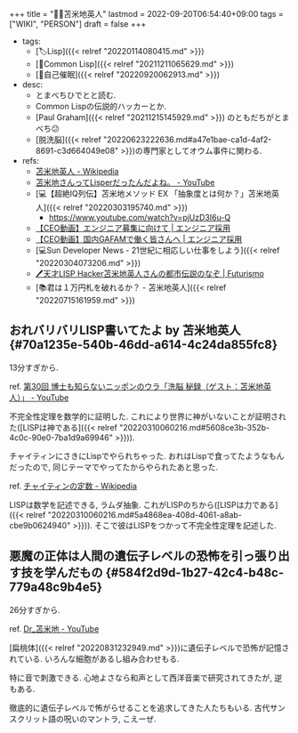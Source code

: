 +++
title = "🤵🏽苫米地英人"
lastmod = 2022-09-20T06:54:40+09:00
tags = ["WIKI", "PERSON"]
draft = false
+++

-   tags:
    -   [🏷Lisp]({{< relref "20220114080415.md" >}})
    -   [📝Common Lisp]({{< relref "20211211065629.md" >}})
    -   [📝自己催眠]({{< relref "20220920062913.md" >}})
-   desc:
    -   とまべちひでとと読む.
    -   Common Lispの伝説的ハッカーとか.
    -   [Paul Graham]({{< relref "20211215145929.md" >}}) のともだちがとまべち😕
    -   [脱洗脳]({{< relref "20220623222636.md#a47e1bae-ca1d-4af2-8691-c3d664049e08" >}})の専門家としてオウム事件に関わる.
-   refs:
    -   [苫米地英人 - Wikipedia](https://ja.wikipedia.org/wiki/%E8%8B%AB%E7%B1%B3%E5%9C%B0%E8%8B%B1%E4%BA%BA)
    -   [苫米地さんってLisperだったんだよね。 - YouTube](https://www.youtube.com/watch?v=oeu2luzb6Dc)
    -   [💻【超絶IQ列伝】苫米地メソッド EX 「抽象度とは何か？」苫米地英人]({{< relref "20220303195740.md" >}})
        -   <https://www.youtube.com/watch?v=pjUzD3I6u-Q>
    -   [【CEO動画】エンジニア募集に向けて | エンジニア採用](https://www.wantedly.com/companies/crl/post_articles/289149)
    -   [【CEO動画】国内GAFAMで働く皆さんへ | エンジニア採用](https://www.wantedly.com/companies/crl/post_articles/291276)
    -   [💻Sun Developer News - 21世紀に相応しい仕事をしよう]({{< relref "20220304073206.md" >}})
    -   [🖊天才LISP Hacker苫米地英人さんの都市伝説のなぞ | Futurismo](https://futurismo.biz/toshidensetsu-tomabechi-hideto-youtube/)
    -   [📚君は１万円札を破れるか？ - 苫米地英人]({{< relref "20220715161959.md" >}})


## おれバリバリLISP書いてたよ by 苫米地英人 {#70a1235e-540b-46dd-a614-4c24da855fc8}

13分すぎから.

ref. [第30回 博士も知らないニッポンのウラ「洗脳 秘録（ゲスト：苫米地英人）」 - YouTube](https://www.youtube.com/watch?v=oKqssQBQLq4)

不完全性定理を数学的に証明した. これにより世界に神がいないことが証明された([LISPは神である]({{< relref "20220310060216.md#5608ce3b-352b-4c0c-90e0-7ba1d9a69946" >}})).

チャイティンにさきにLispでやられちゃった. おれはLispで食ってたようなもんだったので, 同じテーマでやってたからやられたあと思った.

ref. [チャイティンの定数 - Wikipedia](https://ja.wikipedia.org/wiki/%E3%83%81%E3%83%A3%E3%82%A4%E3%83%86%E3%82%A3%E3%83%B3%E3%81%AE%E5%AE%9A%E6%95%B0)

LISPは数学を記述できる, ラムダ抽象. これがLISPのちから([LISPは力である]({{< relref "20220310060216.md#5a4868ea-408d-4061-a8ab-cbe9b0624940" >}})). そこで彼はLISPをつかって不完全性定理を記述した.


## 悪魔の正体は人間の遺伝子レベルの恐怖を引っ張り出す技を学んだもの {#584f2d9d-1b27-42c4-b48c-779a48c9b4e5}

26分すぎから.

ref. [Dr_苫米地 - YouTube](https://youtu.be/c8DhOii40fo?t=1560)

[扁桃体]({{< relref "20220831232949.md" >}})に遺伝子レベルで恐怖が記憶されている. いろんな細胞があるし組み合わせもる.

特に音で刺激できる. 心地よさなら和声として西洋音楽で研究されてきたが, 逆もある.

徹底的に遺伝子レベルで怖がらせることを追求してきた人たちもいる. 古代サンスクリット語の呪いのマントラ, こえーぜ.
